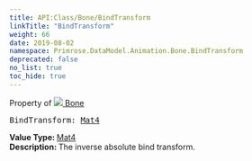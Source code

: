 ```yaml
---
title: API:Class/Bone/BindTransform
linkTitle: "BindTransform"
weight: 66
date: 2019-08-02
namespace: Primrose.DataModel.Animation.Bone.BindTransform
deprecated: false
no_list: true
toc_hide: true
---
```

Property of <a href="/docs/api-reference/Class/Bone"><img src="/icons/silk/bone.png"/>&nbsp;Bone</a>
<pre class="method-declaration">
BindTransform: <a class="type" href="/docs/api-reference/DataType/Mat4">Mat4</a></pre>
<b>Value Type: </b>
<a class="type" href="/docs/api-reference/DataType/Mat4">Mat4</a>
<br/>
<b>Description: </b>
The inverse absolute bind transform.


